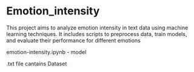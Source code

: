 # Emotion_intensity

This project aims to analyze emotion intensity in text data using machine learning techniques. It includes scripts to preprocess data, train models, and evaluate their performance for different emotions

emotion-intensity.ipynb - model






.txt file cantains Dataset


